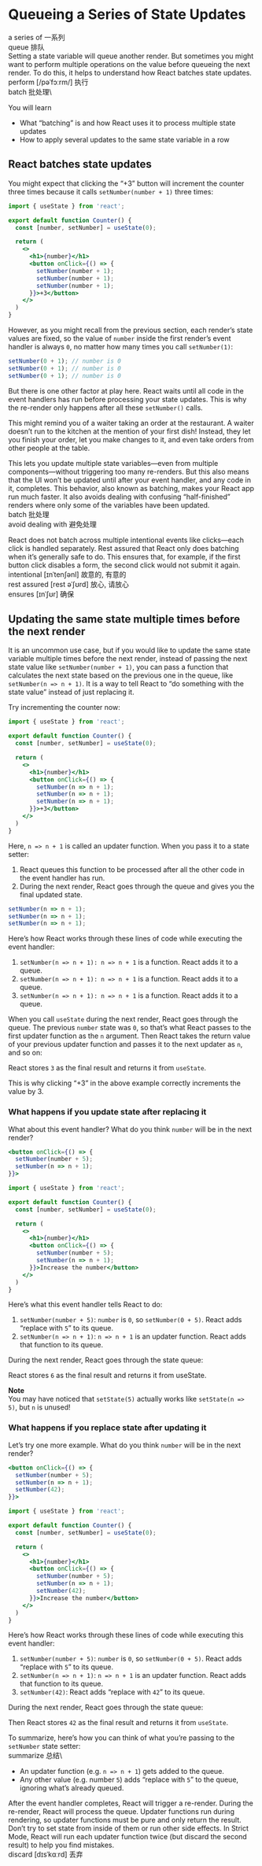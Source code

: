 # Queueing a Series of State Updates

a series of 一系列\
queue 排队\
Setting a state variable will queue another render. But sometimes you might want to perform multiple operations on the value before queueing the next render. To do this, it helps to understand how React batches state updates.\
perform [/pəˈfɔːrm/] 执行\
batch 批处理\

You will learn
- What “batching” is and how React uses it to process multiple state updates
- How to apply several updates to the same state variable in a row

## React batches state updates
You might expect that clicking the “+3” button will increment the counter three times because it calls `setNumber(number + 1)` three times:
```jsx
import { useState } from 'react';

export default function Counter() {
  const [number, setNumber] = useState(0);

  return (
    <>
      <h1>{number}</h1>
      <button onClick={() => {
        setNumber(number + 1);
        setNumber(number + 1);
        setNumber(number + 1);
      }}>+3</button>
    </>
  )
}
```
However, as you might recall from the previous section, each render’s state values are fixed, so the value of `number` inside the first render’s event handler is always `0`, no matter how many times you call `setNumber(1)`:
```jsx
setNumber(0 + 1); // number is 0
setNumber(0 + 1); // number is 0
setNumber(0 + 1); // number is 0
```
But there is one other factor at play here. React waits until all code in the event handlers has run before processing your state updates. This is why the re-render only happens after all these `setNumber()` calls.

This might remind you of a waiter taking an order at the restaurant. A waiter doesn’t run to the kitchen at the mention of your first dish! Instead, they let you finish your order, let you make changes to it, and even take orders from other people at the table.

This lets you update multiple state variables—even from multiple components—without triggering too many re-renders. But this also means that the UI won’t be updated until after your event handler, and any code in it, completes. This behavior, also known as batching, makes your React app run much faster. It also avoids dealing with confusing “half-finished” renders where only some of the variables have been updated.\
batch 批处理\
avoid dealing with 避免处理

React does not batch across multiple intentional events like clicks—each click is handled separately. Rest assured that React only does batching when it’s generally safe to do. This ensures that, for example, if the first button click disables a form, the second click would not submit it again.\
intentional [ɪnˈtenʃənl] 故意的, 有意的\
rest assured [rest əˈʃʊrd] 放心, 请放心\
ensures [ɪnˈʃʊr] 确保

## Updating the same state multiple times before the next render
It is an uncommon use case, but if you would like to update the same state variable multiple times before the next render, instead of passing the next state value like `setNumber(number + 1)`, you can pass a function that calculates the next state based on the previous one in the queue, like `setNumber(n => n + 1)`. It is a way to tell React to “do something with the state value” instead of just replacing it.

Try incrementing the counter now:
```jsx
import { useState } from 'react';

export default function Counter() {
  const [number, setNumber] = useState(0);

  return (
    <>
      <h1>{number}</h1>
      <button onClick={() => {
        setNumber(n => n + 1);
        setNumber(n => n + 1);
        setNumber(n => n + 1);
      }}>+3</button>
    </>
  )
}
```
Here, `n => n + 1` is called an updater function. When you pass it to a state setter:

1. React queues this function to be processed after all the other code in the event handler has run.
2. During the next render, React goes through the queue and gives you the final updated state.
```jsx
setNumber(n => n + 1);
setNumber(n => n + 1);
setNumber(n => n + 1);
```
Here’s how React works through these lines of code while executing the event handler:

1. `setNumber(n => n + 1): n => n + 1` is a function. React adds it to a queue.
2. `setNumber(n => n + 1): n => n + 1` is a function. React adds it to a queue.
3. `setNumber(n => n + 1): n => n + 1` is a function. React adds it to a queue.

When you call `useState` during the next render, React goes through the queue. The previous `number` state was `0`, so that’s what React passes to the first updater function as the `n` argument. Then React takes the return value of your previous updater function and passes it to the next updater as `n`, and so on:

React stores `3` as the final result and returns it from `useState`.

This is why clicking “+3” in the above example correctly increments the value by 3.

### What happens if you update state after replacing it
What about this event handler? What do you think `number` will be in the next render?
```jsx
<button onClick={() => {
  setNumber(number + 5);
  setNumber(n => n + 1);
}}>
```
```jsx
import { useState } from 'react';

export default function Counter() {
  const [number, setNumber] = useState(0);

  return (
    <>
      <h1>{number}</h1>
      <button onClick={() => {
        setNumber(number + 5);
        setNumber(n => n + 1);
      }}>Increase the number</button>
    </>
  )
}
```
Here’s what this event handler tells React to do:

1. `setNumber(number + 5)`: `number` is `0`, so `setNumber(0 + 5)`. React adds “replace with `5`” to its queue.
2. `setNumber(n => n + 1)`: `n => n + 1` is an updater function. React adds that function to its queue.

During the next render, React goes through the state queue:

React stores `6` as the final result and returns it from useState.

**Note**\
You may have noticed that `setState(5)` actually works like `setState(n => 5)`, but `n` is unused!

### What happens if you replace state after updating it
Let’s try one more example. What do you think `number` will be in the next render?
```jsx
<button onClick={() => {
  setNumber(number + 5);
  setNumber(n => n + 1);
  setNumber(42);
}}>
```
```jsx
import { useState } from 'react';

export default function Counter() {
  const [number, setNumber] = useState(0);

  return (
    <>
      <h1>{number}</h1>
      <button onClick={() => {
        setNumber(number + 5);
        setNumber(n => n + 1);
        setNumber(42);
      }}>Increase the number</button>
    </>
  )
}
```
Here’s how React works through these lines of code while executing this event handler:

1. `setNumber(number + 5)`: `number` is `0`, so `setNumber(0 + 5)`. React adds “replace with `5`” to its queue.
2. `setNumber(n => n + 1)`: `n => n + 1` is an updater function. React adds that function to its queue.
3. `setNumber(42)`: React adds “replace with `42`” to its queue.

During the next render, React goes through the state queue:

Then React stores `42` as the final result and returns it from `useState`.

To summarize, here’s how you can think of what you’re passing to the `setNumber` state setter:\
summarize 总结\

- An updater function (e.g. `n => n + 1`) gets added to the queue.
- Any other value (e.g. number `5`) adds “replace with `5`” to the queue, ignoring what’s already queued.

After the event handler completes, React will trigger a re-render. During the re-render, React will process the queue. Updater functions run during rendering, so updater functions must be pure and only return the result. Don’t try to set state from inside of them or run other side effects. In Strict Mode, React will run each updater function twice (but discard the second result) to help you find mistakes.\
discard [dɪsˈkɑːrd] 丢弃
